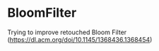 # BloomFilter
Trying to improve retouched Bloom Filter (https://dl.acm.org/doi/10.1145/1368436.1368454)
